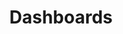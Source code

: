 ---
title: "Dashboards"
linkTitle: "Dashboards"
description: "This section includes all reference documentation for the Cortex Innovation default set of dashboards."
weight: 10
---
